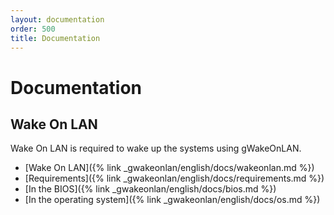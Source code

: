```yaml
---
layout: documentation
order: 500
title: Documentation
---
```

# Documentation

## Wake On LAN

Wake On LAN is required to wake up the systems using gWakeOnLAN.

* [Wake On LAN]({% link _gwakeonlan/english/docs/wakeonlan.md %})
* [Requirements]({% link _gwakeonlan/english/docs/requirements.md %})
* [In the BIOS]({% link _gwakeonlan/english/docs/bios.md %})
* [In the operating system]({% link _gwakeonlan/english/docs/os.md %})
